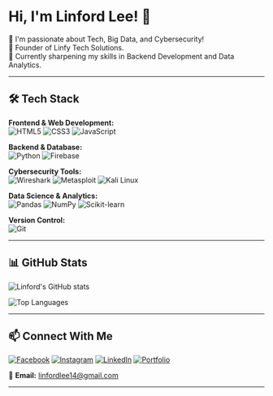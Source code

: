 # Hi, I'm Linford Lee! 👋

🌟 I'm passionate about Tech, Big Data, and Cybersecurity!  
🚀 Founder of Linfy Tech Solutions.  
🌱 Currently sharpening my skills in Backend Development and Data Analytics.

---

## 🛠️ Tech Stack

**Frontend & Web Development:**  
![HTML5](https://img.shields.io/badge/HTML5-%23E34F26.svg?style=flat&logo=html5&logoColor=white)
![CSS3](https://img.shields.io/badge/CSS3-%231572B6.svg?style=flat&logo=css3&logoColor=white)
![JavaScript](https://img.shields.io/badge/JavaScript-323330?style=flat&logo=javascript&logoColor=F7DF1E)

**Backend & Database:**  
![Python](https://img.shields.io/badge/Python-3670A0?style=flat&logo=python&logoColor=ffdd54)
![Firebase](https://img.shields.io/badge/Firebase-FFCA28?style=flat&logo=firebase&logoColor=black)

**Cybersecurity Tools:**  
![Wireshark](https://img.shields.io/badge/Wireshark-1679A7?style=flat&logo=wireshark&logoColor=white)
![Metasploit](https://img.shields.io/badge/Metasploit-519DD9?style=flat&logo=metasploit&logoColor=white)
![Kali Linux](https://img.shields.io/badge/Kali_Linux-557C94?style=flat&logo=kali-linux&logoColor=white)

**Data Science & Analytics:**  
![Pandas](https://img.shields.io/badge/Pandas-150458?style=flat&logo=pandas&logoColor=white)
![NumPy](https://img.shields.io/badge/NumPy-013243?style=flat&logo=numpy&logoColor=white)
![Scikit-learn](https://img.shields.io/badge/scikit--learn-F7931E?style=flat&logo=scikit-learn&logoColor=white)

**Version Control:**  
![Git](https://img.shields.io/badge/Git-F05032?style=flat&logo=git&logoColor=white)

---

## 📊 GitHub Stats

![Linford's GitHub stats](https://github-readme-stats.vercel.app/api?username=linfordlee14&show_icons=true&theme=github_dark)

![Top Languages](https://github-readme-stats.vercel.app/api/top-langs/?username=linfordlee14&layout=compact&theme=github_dark)

---

## 📫 Connect With Me

[![Facebook](https://img.shields.io/badge/Facebook-1877F2?style=for-the-badge&logo=facebook&logoColor=white)](your_facebook_link_here)
[![Instagram](https://img.shields.io/badge/Instagram-E4405F?style=for-the-badge&logo=instagram&logoColor=white)](your_instagram_link_here)
[![LinkedIn](https://img.shields.io/badge/LinkedIn-0A66C2?style=for-the-badge&logo=linkedin&logoColor=white)](https://linkedin.com/in/linfordlee14/)
[![Portfolio](https://img.shields.io/badge/Portfolio-000000?style=for-the-badge&logo=About.me&logoColor=white)](your_portfolio_link_here)

📧 **Email:** linfordlee14@gmail.com

---

